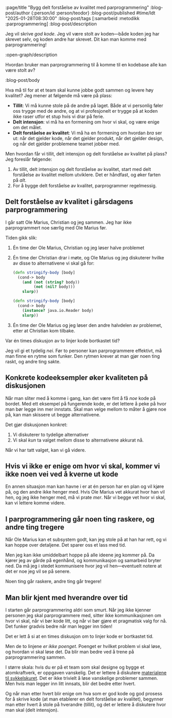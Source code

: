 :page/title "Bygg delt forståelse av kvalitet med parprogrammering"
:blog-post/author {:person/id :person/teodor}
:blog-post/published #time/ldt "2025-01-28T08:30:00"
:blog-post/tags [:samarbeid :metodikk :parprogrammering]
:blog-post/description

Jeg vil skrive _god kode_.
Jeg vil være stolt av koden—både koden jeg har skrevet selv, og koden andre har skrevet.
Dit kan man komme med parprogrammering!

:open-graph/description

Hvordan bruker man parprogrammering til å komme til en kodebase alle kan være stolt av?

:blog-post/body

Hva må til for at et team skal kunne jobbe godt sammen og levere høy kvalitet?
Jeg mener at følgende må være på plass:

- **Tillit**: Vi må kunne stole på de andre på laget.
  Både at vi personlig føler oss trygge med de andre, og at vi profesjonelt er trygge på at koden ikke raser utfor et stup hvis vi drar på ferie.
- **Delt intensjon**: vi må ha en formening om hvor vi skal, og være enige om det målet.
- **Delt forståelse av kvalitet**: Vi må ha en formening om hvordan _bra_ ser ut: når det gjelder kode, når det gjelder produkt, når det gjelder design, og når det gjelder problemene teamet jobber med.

Men hvordan får vi tillit, delt intensjon og delt forståelse av kvalitet på plass?
Jeg foreslår følgende:

1. Av tillit, delt intensjon og delt forståelse av kvalitet, start med delt forståelse av kvalitet mellom utviklere.
   Det er håndfast, og øker farten på _alt_.
2. For å bygge delt forståelse av kvalitet, parprogrammer regelmessig.

## Delt forståelse av kvalitet i gårsdagens parprogrammering

I går satt Ole Marius, Christian og jeg sammen.
Jeg har ikke parprogrammert noe særlig med Ole Marius før.

Tiden gikk slik:

1. Én time der Ole Marius, Christian og jeg løser halve problemet

2. Én time der Christian drar i møte, og Ole Marius og jeg diskuterer hvilke av disse to alternativene vi skal gå for:

    ```clojure
    (defn stringify-body [body]
      (cond-> body
        (and (not (string? body))
             (not (nil? body)))
        slurp))
    
    (defn stringify-body [body]
      (cond-> body
        (instance? java.io.Reader body)
        slurp))
    ```

3. Én time der Ole Marius og jeg løser den andre halvdelen av problemet, etter at Christian kom tilbake.

Var én times diskusjon av to linjer kode bortkastet tid?

Jeg vil gi et tydelig _nei_.
Før to personer kan parprogrammere effektivt, må man finne en rytme som funker.
Den rytmen krever at man gjør noen ting raskt, og andre ting sakte.

## Konkrete kodeeksempler øker kvaliteten på diskusjonen

Når man sliter med å komme i gang, kan det være fint å få _noe_ kode på bordet.
Med ett eksempel på fungerende kode, er det lettere å peke på hvor man bør legge inn mer innstats.
Skal man velge mellom to måter å gjøre noe på, kan man skissere ut begge alternativene.

Det gjør diskusjonen konkret:

1. Vi diskuterer to tydelige alternativer
2. Vi skal _kun_ ta valget mellom disse to alternativene akkurat nå.

Når vi har tatt valget, kan vi gå videre.

## Hvis vi ikke er enige om hvor vi skal, kommer vi ikke noen vei ved å kverne ut kode

En annen situasjon man kan havne i er at én person har en plan og vil kjøre på, og den andre ikke henger med.
Hvis Ole Marius vet akkurat hvor han vil hen, og jeg ikke henger med, må vi prate _mer_.
Når vi begge vet hvor vi skal, kan vi lettere komme videre.

## I parprogrammering går noen ting raskere, og andre ting tregere

Når Ole Marius kan et subsystem godt, kan jeg stole på at han har rett, og vi kan hoppe over detaljene.
Det sparer oss et lass med tid.

Men jeg kan ikke umiddelbart hoppe på alle ideene jeg kommer på.
Da kjører jeg av gårde på egenhånd, og kommunikasjon og samarbeid bryter ned.
Da må jeg i stedet kommunisere hvor jeg vil hen—eventuelt notere at det er noe jeg vil se på senere.

Noen ting går raskere, andre ting går tregere!

## Man blir kjent med hverandre over tid

I starten går parprogrammering aldri som smurt.
Når jeg ikke kjenner personen jeg skal parprogrammere med, sitter ikke kommunikasjonen om hvor vi skal, når vi bør kode litt, og når vi bør gjøre et pragmatisk valg for nå.
Det funker gradvis bedre når man legger inn tiden!

Det er lett å si at en times diskusjon om to linjer kode er bortkastet tid.

Men de to linjene _er ikke poenget_.
Poenget er hvilket problem vi skal løse, og hvordan vi skal løse det.
Da blir man bedre ved å trene på parprogrammering sammen.

I større skala: hvis du er på et team som skal designe og bygge et atomkraftverk, er oppgaven vanskelig.
Det er lettere å diskutere [materialene til sykkelskuret](https://en.wikipedia.org/wiki/Law_of_triviality).
Det er ikke trivielt å løse vanskelige problemer sammen.
Men hvis man legger inn litt innsats, blir det bedre etter hvert.

Og når man etter hvert blir enige om hva som er god kode og god prosess for å skrive kode (at man etablerer en delt forståelse av kvalitet), begynner man etter hvert å stole på hverandre (tillit), og det er lettere å diskutere hvor man skal (delt intensjon).

